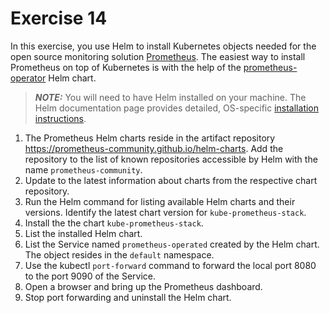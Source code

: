# Exercise 14

In this exercise, you use Helm to install Kubernetes objects needed for the open source monitoring solution [Prometheus](https://prometheus.io/). The easiest way to install Prometheus on top of Kubernetes is with the help of the [prometheus-operator](https://prometheus-operator.dev/) Helm chart.

> **_NOTE:_** You will need to have Helm installed on your machine. The Helm documentation page provides detailed, OS-specific [installation instructions](https://helm.sh/docs/intro/install/).

1. The Prometheus Helm charts reside in the artifact repository https://prometheus-community.github.io/helm-charts. Add the repository to the list of known repositories accessible by Helm with the name `prometheus-community`.
2. Update to the latest information about charts from the respective chart repository.
3. Run the Helm command for listing available Helm charts and their versions. Identify the latest chart version for `kube-prometheus-stack`.
4. Install the the chart `kube-prometheus-stack`.
5. List the installed Helm chart.
6. List the Service named `prometheus-operated` created by the Helm chart. The object resides in the `default` namespace.
7. Use the kubectl `port-forward` command to forward the local port 8080 to the port 9090 of the Service.
8. Open a browser and bring up the Prometheus dashboard.
9. Stop port forwarding and uninstall the Helm chart.
